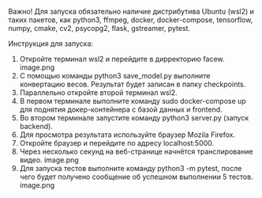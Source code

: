 Важно!
Для запуска обязательно наличие дистрибутива Ubuntu (wsl2) и таких пакетов, как 
python3, ffmpeg, docker, docker-compose, tensorflow, numpy, cmake, cv2, psycopg2, flask, gstreamer, pytest.

Инструкция для запуска:
1) Откройте терминал wsl2 и перейдите в дирректорию facew.
image.png
2) С помощью команды python3 save_model.py выполните конвертацию весов.
Результат будет записан в папку checkpoints.
3) Параллельно откройте второй терминал wsl2.
4) В первом терминале выполните команду sudo docker-compose up для поднятия докер-контейнера с 
базой данных и frontend.
5) Во втором терминале запустите команду python3 server.py (запуск backend).
6) Для просмотра результата используйте браузер Mozila Firefox.
7) Откройте браузер и перейдите по адресу localhost:5000.
8) Через несколько секунд на веб-странице начнётся транслирование видео.
image.png
9) Для запуска тестов выполните команду python3 -m pytest, после чего будет получено
сообщение об успешном выполнении 5 тестов.
image.png

